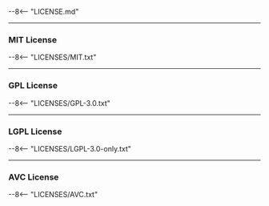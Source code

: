 --8<-- "LICENSE.md"

---
### MIT License
--8<-- "LICENSES/MIT.txt"


---
### GPL License
--8<-- "LICENSES/GPL-3.0.txt"

---
### LGPL License
--8<-- "LICENSES/LGPL-3.0-only.txt"

---
### AVC License
--8<-- "LICENSES/AVC.txt"